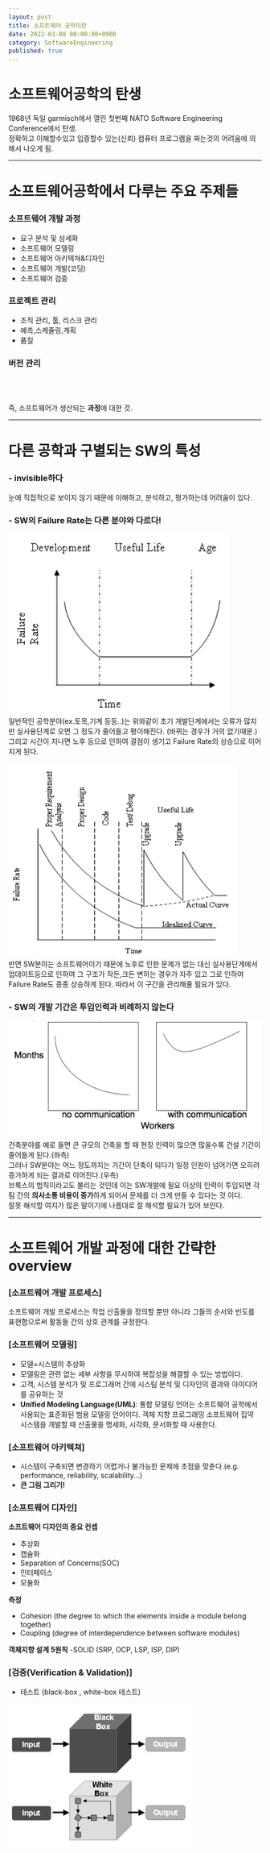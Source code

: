 ```yaml
---
layout: post
title: 소프트웨어 공학이란
date: 2022-03-08 00:00:00+0900
category: SoftwareEngineering
published: true
---
```

# 소프트웨어공학의 탄생  
1968년 독일 garmisch에서 열린 첫번째 NATO Software Engineering Conference에서 탄생.  
정확하고 이해할수있고 입증할수 있는(신뢰) 컴퓨터 프로그램을 짜는것의 어려움에 의해서 나오게 됨.  

---

# 소프트웨어공학에서 다루는 주요 주제들

### 소프트웨어 개발 과정 
- 요구 분석 및 상세화  
- 소프트웨어 모델링  
- 소프트웨어 아키텍쳐&디자인  
- 소프트웨어 개발(코딩)  
- 소프트웨어 검증

### 프로젝트 관리
- 조직 관리, 툴, 리스크 관리  
- 예측,스케쥴링,계획  
- 품질  

### 버전 관리


<br><br><br>
즉, 소프트웨어가 생산되는 **과정**에 대한 것.  

---

# 다른 공학과 구별되는 SW의 특성  

### - invisible하다
눈에 직접적으로 보이지 않기 때문에 이해하고, 분석하고, 평가하는데 어려움이 있다.  

### - SW의 Failure Rate는 다른 분야와 다르다!
![일반적인FailureRate](\images\SoftwareEngineering\FailureRate1.png)  
일반적인 공학분야(ex.토목,기계 등등..)는 위와같이 초기 개발단계에서는 오류가 많지만 실사용단계로 오면 그 정도가 줄어들고 평이해진다. (바뀌는 경우가 거의 없기때문.)  
그리고 시간이 지나면 노후 등으로 인하여 결점이 생기고 Failure Rate의 상승으로 이어지게 된다. 

![SW의FailureRate](\images\SoftwareEngineering\FailureRate2.png)  
반면 SW분야는 소프트웨어이기 때문에 노후로 인한 문제가 없는 대신 실사용단계에서 업데이트등으로 인하여 그 구조가 작든,크든 변하는 경우가 자주 있고 그로 인하여 Failure Rate도 종종 상승하게 된다. 따라서 이 구간을 관리해줄 필요가 있다.  

### - SW의 개발 기간은 투입인력과 비례하지 않는다
![man-month](\images\SoftwareEngineering\manmonth.png)  
건축분야를 예로 들면 큰 규모의 건축을 할 때 현장 인력이 많으면 많을수록 건설 기간이 줄어들게 된다.(좌측)  
그러나 SW분야는 어느 정도까지는 기간이 단축이 되다가 일정 인원이 넘어가면 오히려 증가하게 되는 결과로 이어진다.(우측)  
브룩스의 법칙이라고도 불리는 것인데 이는 SW개발에 필요 이상의 인력이 투입되면 각 팀 간의 **의사소통 비용이 증가**하게 되어서 문제를 더 크게 만들 수 있다는 것 이다.  
잘못 해석할 여지가 많은 말이기에 나름대로 잘 해석할 필요가 있어 보인다.  

---

# 소프트웨어 개발 과정에 대한 간략한 overview  

### [소프트웨어 개발 프로세스]
소프트웨어 개발 프로세스는 작업 산출물을 정의할 뿐만 아니라 그들의 순서와 빈도를 표현함으로써 활동들 간의 상호 관계를 규정한다.  

### [소프트웨어 모델링]
- 모델=시스템의 추상화 
- 모델링은 관련 없는 세부 사항을 무시하여 복잡성을 해결할 수 있는 방법이다.  
- 고객, 시스템 분석가 및 프로그래머 간에 시스팀 분석 및 디자인의 결과와 아이디어를 공유하는 것  
- **Unified Modeling Language(UML)**: 통합 모델링 언어는 소프트웨어 공학에서 사용되는 표준화된 범용 모델링 언어이다. 객체 지향 프로그래밍 소프트웨어 집약 시스템을 개발할 때 산출물을 명세화, 시각화, 문서화할 때 사용한다.  

### [소프트웨어 아키텍쳐]  

- 시스템이 구축되면 변경하기 어렵거나 불가능한 문제에 초점을 맞춘다.(e.g. performance, reliability, scalability...)  
- **큰 그림 그리기!**

### [소프트웨어 디자인]

**소프트웨어 디자인의 중요 컨셉**  
- 추상화  
- 캡슐화  
- Separation of Concerns(SOC)
- 인터페이스
- 모듈화 

**측정**
- Cohesion (the degree to which the elements inside a module belong together)
- Coupling (degree of interdependence between software modules)

**객체지향 설계 5원칙**
-SOLID (SRP, OCP, LSP, ISP, DIP)

### [검증(Verification & Validation)]  
- 테스트 (black-box , white-box 테스트)  

![테스팅](\images\SoftwareEngineering\testing.png)
